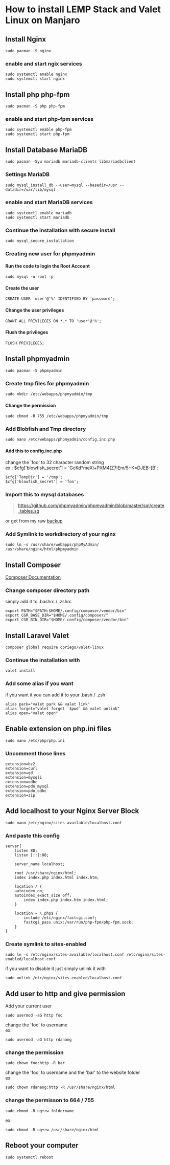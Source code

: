 # How to install LEMP Stack and Valet Linux on Manjaro

## Install Nginx 

```shell
sudo pacman -S nginx
```
### enable and start ngix services

```shell
sudo systemctl enable nginx
sudo systemctl start nginx
```

## Install php php-fpm
```shell
sudo pacman -S php php-fpm
```

### enable and start php-fpm services

```shell
sudo systemctl enable php-fpm
sudo systemctl start php-fpm
```

## Install Database MariaDB

```shell
sudo pacman -Syu mariadb mariadb-clients libmariadbclient
```

### Settings MariaDB
```shell
sudo mysql_install_db --user=mysql --basedir=/usr --datadir=/var/lib/mysql
```

### enable and start MariaDB services

```shell
sudo systemctl enable mariadb
sudo systemctl start mariadb
```

### Continue the installation with secure install

```shell
sudo mysql_secure_installation
```

### Creating new user for phpmyadmin
#### Run the code to login the Root Account
```shell
sudo mysql -u root -p
```
#### Create the user
```shell
CREATE USER 'user'@'%' IDENTIFIED BY 'password';
```
#### Change the user privileges
```shell
GRANT ALL PRIVILEGES ON *.* TO 'user'@'%';
```
#### Flush the privileges
```shell
FLUSH PRIVILEGES;
```

## Install phpmyadmin
```shell
sudo pacman -S phpmyadmin
```

### Create tmp files for phpmyadmin
```shell
sudo mkdir /etc/webapps/phpmyadmin/tmp
```

#### Change the permission
```shell
sudo chmod -R 755 /etc/webapps/phpmyadmin/tmp
```

### Add Blobfish and Tmp directory
```shell
sudo nano /etc/webapps/phpmyadmin/config.inc.php
```

#### Add this to config.inc.php
change the 'foo' to 32 character random string  
ex : $cfg['blowfish_secret'] = 'GcKd*meXi+PXM4[Z7iEm/5+K=DJEB-[B';
```shell
$cfg['TempDir'] = '/tmp';
$cfg['blowfish_secret'] = 'foo';
```

### Import this to mysql databases
>https://github.com/phpmyadmin/phpmyadmin/blob/master/sql/create_tables.sq

or get from my raw [backup](http://github.com/lilrookie69)

### Add Symlink to workdirectory of your nginx
```shell
sudo ln -s /usr/share/webapps/phpMyAdmin/ /usr/share/nginx/html/phpmyadmin
```

## Install Composer
[Composer Documentation](https://getcomposer.org/download/)

### Change composer directory path
simply add it to .bashrc / .zshrc
```shell
export PATH="$PATH:$HOME/.config/composer/vendor/bin"
export CGR_BASE_DIR="$HOME/.config/composer/"
export CGR_BIN_DIR="$HOME/.config/composer/vendor/bin"
```

## Install Laravel Valet
```shell
composer global require cpriego/valet-linux
```
### Continue the installation with
```shell
valet install
```

### Add some alias if you want
if you want it you can add it to your .bash / .zsh
```shell
alias park="valet park && valet link"
alias forget="valet forget `$pwd` && valet unlink"
alias open="valet open"
```

## Enable extension on php.ini files
```shell
sudo nano /etc/php/php.ini
```

### Uncomment those lines
```shell
extension=bz2
extension=curl
extension=gd
extension=mysqli
extension=odbc
extension=pdo_mysql
extension=pdo_odbc
extension=zip
```

## Add localhost to your Nginx Server Block
```shell
sudo nano /etc/nginx/sites-available/localhost.conf
```

### And paste this config
```shell
server{
    listen 80;
    listen [::]:80;

    server_name localhost;

    root /usr/share/nginx/html;
    index index.php index.html index.htm;

    location / {
	autoindex on;
	autoindex_exact_size off;
        index index.php index.htm index.html;
    }

    location ~ \.php$ {
	    include /etc/nginx/fastcgi.conf;
        fastcgi_pass unix:/var/run/php-fpm/php-fpm.sock;
    }
}
```

### Create symlink to sites-enabled
```shell
sudo ln -s /etc/nginx/sites-available/localhost.conf /etc/nginx/sites-enabled/localhost.conf
```
if you want to disable it just simply unlink it with
```shell
sudo unlink /etc/nginx/sites-enabled/localhost.conf
```

## Add user to http and give permission
Add your current user
```shell
sudo usermod -aG http foo
```
change the 'foo' to username  
ex:
```shell
sudo usermod -aG http rdanang
```

### change the permission
```shell
sudo chown foo:http -R bar
```
change the 'foo' to username and the 'bar' to the website folder  
ex:
```shell
sudo chown rdanang:http -R /usr/share/nginx/html
```

### change the permisson to 664 / 755
```shell
sudo chmod -R ug+rw foldername
```
ex:
```shell
sudo chmod -R ug+rw /usr/share/nginx/html
```

## Reboot your computer
```shell
sudo systemctl reboot
```
